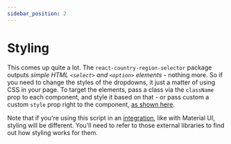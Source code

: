 ```yaml
---
sidebar_position: 2
---
```


# Styling

This comes up quite a lot. The `react-country-region-selector` package outputs _simple HTML `<select>` and `<option>` elements_ - nothing more. So if you need to change the styles of the dropdowns, it just a matter of using CSS in your page. To target the elements, pass a class via the `className` prop to each component, and style it based on that - or pass custom a custom `style` prop right to the component, [as shown here](./demos/features/ArbitraryAttributes).

Note that if you're using this script in an [integration](./demos/integrations/), like with Material UI, styling will be different. You'll need to refer to those
external libraries to find out how styling works for them.
